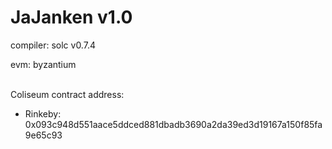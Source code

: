 # JaJanken v1.0

compiler: solc v0.7.4

evm: byzantium
<br />
<br />

Coliseum contract address:

- Rinkeby: 0x093c948d551aace5ddced881dbadb3690a2da39ed3d19167a150f85fa9e65c93

